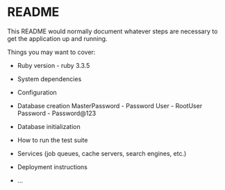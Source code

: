# README

This README would normally document whatever steps are necessary to get the
application up and running.

Things you may want to cover:

* Ruby version - ruby 3.3.5

* System dependencies

* Configuration

* Database creation
    MasterPassword - Password
    User - RootUser
    Password - Password@123

* Database initialization

* How to run the test suite

* Services (job queues, cache servers, search engines, etc.)

* Deployment instructions

* ...
